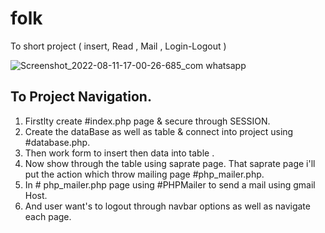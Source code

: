 # folk
To short project ( insert, Read , Mail , Login-Logout )
 
![Screenshot_2022-08-11-17-00-26-685_com whatsapp](https://user-images.githubusercontent.com/75290099/184125748-4a07acc8-1f3f-45d3-a377-163c4c3dc464.png)


## To Project Navigation.

1. Firstlty create #index.php page & secure through SESSION.
2. Create the dataBase as well as table & connect into project using #database.php.
3. Then work form to insert then data into table .
4. Now show through the table using saprate page. That saprate page i'll put the action which throw mailing page #php_mailer.php.
5. In # php_mailer.php page using #PHPMailer to send a mail using gmail Host.
6. And user want's to logout through navbar options as well as navigate each page.



